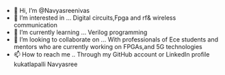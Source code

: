 - 👋 Hi, I’m @Navyasreenivas
- 👀 I’m interested in ... Digital circuits,Fpga and rf& wireless communication 
- 🌱 I’m currently learning ... Verilog programming 
- 💞️ I’m looking to collaborate on ... With professionals of Ece students and mentors who are currently working on FPGAs,and 5G technologies 
- 📫 How to reach me .. Through my GitHub account or LinkedIn profile kukatlapalli Navyasree 

<!---
Navyasreenivas/Navyasreenivas is a ✨ special ✨ repository because its `README.md` (this file) appears on your GitHub profile.
You can click the Preview link to take a look at your changes.
--->

